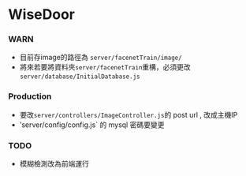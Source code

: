 # WiseDoor

### WARN
- 目前存image的路徑為 `server/facenetTrain/image/`
- 將來若要將資料夾`server/facenetTrain`重構，必須更改 `server/database/InitialDatabase.js`

### Production
- 要改`server/controllers/ImageController.js`的 post url , 改成主機IP
- ‵server/config/config.js` 的 mysql 密碼要變更

### TODO
- 模糊檢測改為前端運行